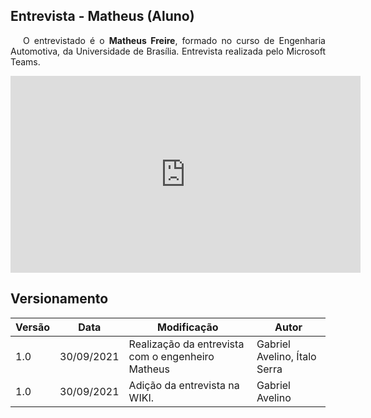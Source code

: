 ## Entrevista - Matheus (Aluno)

<p style="text-indent: 20px; text-align: justify">
O entrevistado é o <b>Matheus Freire</b>, formado no curso de Engenharia Automotiva, da Universidade de Brasília. Entrevista realizada pelo Microsoft Teams.
</p>

<div align="center">
    <iframe width="560" height="315" src="https://www.youtube.com/embed/JdgO41BDkOc" title="YouTube video player" frameborder="0" allow="accelerometer; autoplay; clipboard-write; encrypted-media; gyroscope; picture-in-picture" allowfullscreen></iframe>
</div>


## Versionamento

| Versão | Data | Modificação | Autor |
|--|--|--|--|
| 1.0 | 30/09/2021 | Realização da entrevista com o engenheiro Matheus | Gabriel Avelino, Ítalo Serra |
| 1.0 | 30/09/2021 | Adição da entrevista na WIKI. | Gabriel Avelino |